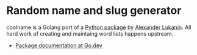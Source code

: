 # Random name and slug generator

coolname is a Golang port of a [Python package] by [Alexander Lukanin].
All hard work of creating and maintaing word lists happens upstream.

[Python package]: https://github.com/alexanderlukanin13/coolname
[Alexander Lukanin]: https://github.com/alexanderlukanin13

- [Package documentation at Go.dev](https://pkg.go.dev/github.com/sio/coolname)

<!-- TODO: write full README -->
